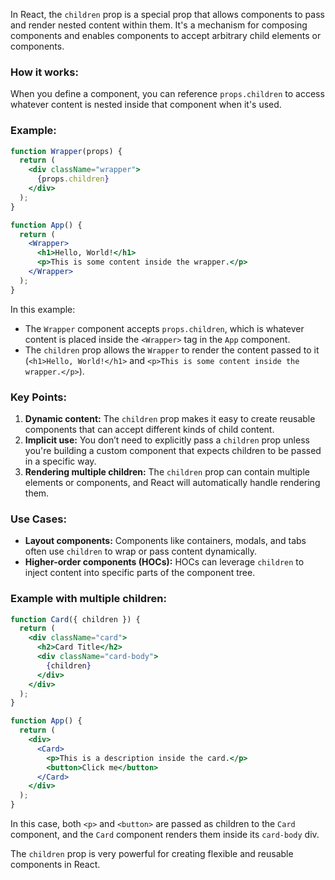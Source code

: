 In React, the `children` prop is a special prop that allows components to pass and render nested content within them. It's a mechanism for composing components and enables components to accept arbitrary child elements or components.

### How it works:

When you define a component, you can reference `props.children` to access whatever content is nested inside that component when it's used.

### Example:

```jsx
function Wrapper(props) {
  return (
    <div className="wrapper">
      {props.children}
    </div>
  );
}

function App() {
  return (
    <Wrapper>
      <h1>Hello, World!</h1>
      <p>This is some content inside the wrapper.</p>
    </Wrapper>
  );
}
```

In this example:

- The `Wrapper` component accepts `props.children`, which is whatever content is placed inside the `<Wrapper>` tag in the `App` component.
- The `children` prop allows the `Wrapper` to render the content passed to it (`<h1>Hello, World!</h1>` and `<p>This is some content inside the wrapper.</p>`).

### Key Points:
1. **Dynamic content:** The `children` prop makes it easy to create reusable components that can accept different kinds of child content.
2. **Implicit use:** You don’t need to explicitly pass a `children` prop unless you're building a custom component that expects children to be passed in a specific way.
3. **Rendering multiple children:** The `children` prop can contain multiple elements or components, and React will automatically handle rendering them.

### Use Cases:
- **Layout components:** Components like containers, modals, and tabs often use `children` to wrap or pass content dynamically.
- **Higher-order components (HOCs):** HOCs can leverage `children` to inject content into specific parts of the component tree.

### Example with multiple children:

```jsx
function Card({ children }) {
  return (
    <div className="card">
      <h2>Card Title</h2>
      <div className="card-body">
        {children}
      </div>
    </div>
  );
}

function App() {
  return (
    <div>
      <Card>
        <p>This is a description inside the card.</p>
        <button>Click me</button>
      </Card>
    </div>
  );
}
```

In this case, both `<p>` and `<button>` are passed as children to the `Card` component, and the `Card` component renders them inside its `card-body` div.

The `children` prop is very powerful for creating flexible and reusable components in React.